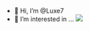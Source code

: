 - 👋 Hi, I’m @Luxe7
- 👀 I’m interested in ...
![](https://lux7-pictures.oss-cn-beijing.aliyuncs.com/img/68747470733a2f2f63646e2e6a7364656c6976722e6e65742f67682f73756e3032323553554e2f73756e3032323553554e2f6173736574732f696d616765732f69636f6e2e706e67.png)
<!---
Luxe7/Luxe7 is a ✨ special ✨ repository because its `README.md` (this file) appears on your GitHub profile.
You can click the Preview link to take a look at your changes.
--->
